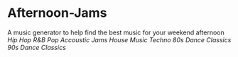 # Afternoon-Jams
A music generator to help find the best music for your weekend afternoon
_Hip Hop_
_R&B_
_Pop_
_Accoustic Jams_
_House Music_
_Techno_
_80s Dance Classics_
_90s Dance Classics_
